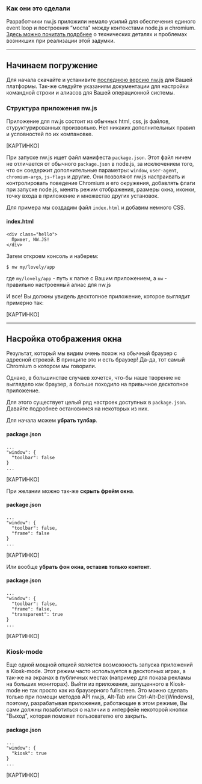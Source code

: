 ### Как они это сделали

Разработчики nw.js  приложили немало усилий для обеспечения единого event loop и построения “моста" между контекстами node.js и chromium. [Здесь можно почитать подрбнее](https://github.com/nwjs/nw.js/wiki/How-node.js-is-integrated-with-chromium) о технических деталях и проблемах возникших при реализации этой задумки.

---

## Начинаем погружение

Для начала скачайте и устанивите [последнюю версию nw.js](http://nwjs.io) для Вашей платформы. Так-же следуйте указаниям документации для настройки командной строки и алиасов для Вашей операционной системы.

### Структура приложения nw.js

Приложение для nw.js состоит из обычных html, css, js файлов, стуруктурированных произвольно. Нет никаких дополнительных правил и условностей по их компановке.

[КАРТИНКО]

При запуске nw.js ищет файл манифеста `package.json`. Этот файл ничем не отличается от обычного `package.json` в node.js, за исключением того, что он соедержит дополнительные параметры: `window`, `user-agent`, `chromium-args`, `js-flags` и другие. Они позволяют nw.js настраивать и контролировать поведение Chromium и его окружения, добавлять флаги при запуске node.js, менять режим отображения, размеры окна, иконки, точку входа в приложение и множество других установок.

Для примера мы создадим файл `index.html` и добавим немного CSS.

#### index.html

	<div class="hello">
	  Привет, NW.JS!
	</div>

Затем откроем консоль и наберем:
		
    $ nw my/lovely/app

где `my/lovely/app` - путь к папке с Вашим приложением, а `nw` - правильно настроенный алиас для nw.js

И все! Вы должны увидель десктопное приложение, которое выглядит примерно так:

[КАРТИНКО]

---

## Насройка отображения окна

Результат, который мы видим очень похож на обычный браузер с адресной строкой. В принципе это и есть браузер! Да-да, тот самый Chromium о котором мы говорили. 

Однако, в большинстве случаев хочется, что-бы наше творение не выглядело как браузер, а больше походило на привычное десктопное приложение.

Для этого существует целый ряд настроек доступных в `package.json`. Давайте подробнее остановимся на некоторых из них.

Для начала можем **убрать тулбар**.

#### package.json
    ...
	"window": {
	  "toolbar": false
	}
    ...

[КАРТИНКО]

При желании можно так-же **скрыть фрейм окна**.

#### package.json
    ...
	"window": {
	  "toolbar": false,
      "frame": false
	}
    ...

[КАРТИНКО]

Или вообще **убрать фон окна, оставив только контент**.

#### package.json
    ...
	"window": {
	  "toolbar": false,
      "frame": false,
	  "transparent": true
	}
    ...

[КАРТИНКО]

### Kiosk-mode

Еще одной мощной опцией является возможность запуска приложений в Kiosk-mode. Этот режим часто используется в десктопных играх, а так-же на экранах в публичных местах (например для показа рекламы на больших мониторах). Выйти из приложения, запущенного в Кiosk-mode не так просто как из браузерного fullscreen. Это можно сделать только при помощи методов API nw.js, Alt-Tab или Ctrl-Alt-Del(Windows), поэтому, разрабатывая приложения, работающие в этом режиме, Вы сами должны позаботиться о наличии в интерфейе некоторой кнопки "Выход", которая поможет пользователю его закрыть.

#### package.json
    ... 
	"window": {
	  "kiosk": true
	}
    ...

[КАРТИНКО]
